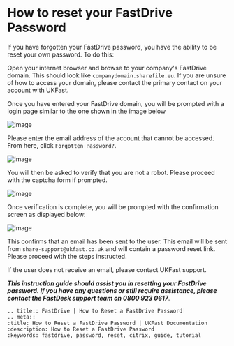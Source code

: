 # How to reset your FastDrive Password

If you have forgotten your FastDrive password, you have the ability to be reset your own password. To do this:

Open your internet browser and browse to your company's FastDrive domain. This should look like `companydomain.sharefile.eu`. If you are unsure of how to access your domain, please contact the primary contact on your account with UKFast.

Once you have entered your FastDrive domain, you will be prompted with a login page similar to the one shown in the image below 

![image](fastdrive/loginpage.PNG)

Please enter the email address of the account that cannot be accessed. From here, click `Forgotten Password?`.

![image](fastdrive/forgotpassword.PNG)

You will then be asked to verify that you are not a robot. Please proceed with the captcha form if prompted.

![image](fastdrive/capcha.PNG)

Once verification is complete, you will be prompted with the confirmation screen as displayed below:

![image](fastdrive/email.PNG)

This confirms that an email has been sent to the user. This email will be sent from `share-support@ukfast.co.uk` and will contain a password reset link.  Please proceed with the steps instructed. 

If the user does not receive an email, please contact UKFast support.

**_This instruction guide should assist you in resetting your FastDrive password. If you have any questions or still require assistance, please contact the FastDesk support team on 0800 923 0617_**.

```eval_rst
.. title:: FastDrive | How to Reset a FastDrive Password
.. meta::
:title: How to Reset a FastDrive Password | UKFast Documentation
:description: How to Reset a FastDrive Password
:keywords: fastdrive, password, reset, citrix, guide, tutorial

